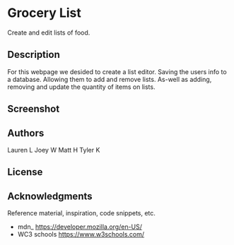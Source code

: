# Grocery List

Create and edit lists of food.

## Description

For this webpage we desided to create a list editor. Saving the users info to a database.  Allowing them to add and remove lists. As-well as adding, removing and update the quantity of items on lists.

## Screenshot



## Authors

Lauren L
Joey W
Matt H
Tyler K


## License



## Acknowledgments

Reference material, inspiration, code snippets, etc.
*   mdn_  https://developer.mozilla.org/en-US/
*   WC3 schools https://www.w3schools.com/